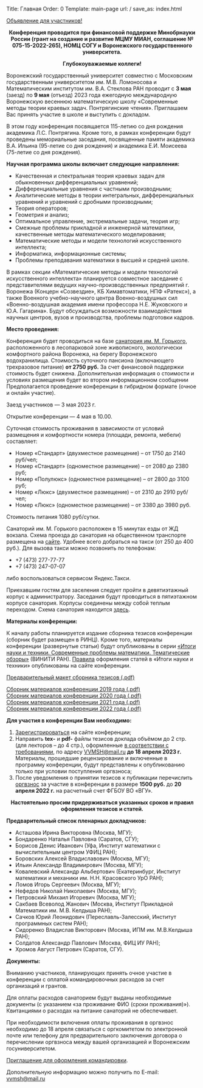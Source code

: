 Title: Главная
Order: 0
Template: main-page
url: /
save_as: index.html

[Объявление для участников!](/news)

**<center>Конференция проводится при финансовой поддержке Минобрнауки России (грант на создание и развитие МЦМУ МИАН, соглашение № 075-15-2022-265), НОМЦ СОГУ и Воронежского государственного университета.</center>**

**<center>Глубокоуважаемые коллеги!</center>**

Воронежский государственный университет совместно с Московским государственным университетом им. М.В. Ломоносова и Математическим институтом им. В.А. Стеклова РАН проводит с **3 мая** (заезд) по **9 мая** (отъезд) 2023 года ежегодную международную Воронежскую весеннюю математическую школу «Современные методы теории краевых задач. Понтрягинские чтения». Приглашаем Вас принять участие в школе и выступить с докладом.

В этом году конференция посвящается 115-летию со дня рождения академика Л.С. Понтрягина. Кроме того, в рамках конференции будут проведены мемориальные заседания, посвященные памяти академика В.А. Ильина (95-летие со дня рождения) и академика Е.И. Моисеева (75-летие со дня рождения).

**Научная программа школы включает следующие направления:**

* Качественная и спектральная теория краевых задач для обыкновенных дифференциальных уравнений;
* Дифференциальные уравнения с частными производными;
* Аналитические методы в теории интегральных, дифференциальных уравнений и уравнений с дробными производными;
* Теория операторов;
* Геометрия и анализ;
* Оптимальное управление, экстремальные задачи, теория игр;
* Смежные проблемы прикладной и инженерной математики, качественные методы математического моделирования;
* Математические методы и модели технологий искусственного интеллекта;
* Информатика, информационные системы;
* Проблемы преподавания математики в высшей и средней школе.

В рамках секции «Математические методы и модели технологий искусственного интеллекта» планируется совместное заседание с представителями ведущих научно-производственных предприятий г. Воронежа (Концерн «Созвездие», КБ Химавтоматики, НПФ «Ратекс»), а также Военного учебно-научного центра Военно-воздушных сил «Военно-воздушная академия имени профессора Н.Е. Жуковского и Ю.А. Гагарина». Будут обсуждаться возможности взаимодействия научных центров, вузов и производства, проблемы подготовки кадров.

**Место проведения:**

Конференция будет проводиться на базе [санатория им. М. Горького](https://gorkyvrn.ru), расположенного в лесопарковой зоне живописного, экологически комфортного района Воронежа, на берегу Воронежского водохранилища. Стоимость суточного пансиона (включающего трехразовое питание) **от 2750 руб.** За счет финансовой поддержки стоимость будет снижена. Дополнительная информация о стоимости и условиях размещения будет во втором информационном сообщении Предполагается проведение конференции в гибридном формате (очное и онлайн участие).

Заезд участников — 3 мая 2023 г.

Открытие конференции — 4 мая в 10.00.

Суточная стоимость проживания в зависимости от условий размещения и комфортности номера (площади, ремонта, мебели) составляет:

* Номер «Стандарт» (двухместное размещение) – от 1750 до 2140 руб/чел;
* Номер «Стандарт» (одноместное размещение) – от 2080 до 2380 руб;
* Номер «Полулюкс» (одноместное размещение) – от 2800 до 3100 руб;
* Номер «Люкс» (двухместное размещение) – от 2310 до 2910 руб/чел;
* Номер «Люкс» (одноместное размещение) – от 3380 до 3980 руб.

Стоимость питания 1080 руб/сутки.

Санаторий им. М. Горького расположен в 15 минутах езды от ЖД вокзала. Схема проезда до санатория на общественном транспорте размещена на [сайте](https://gorkyvrn.ru/kontaktyi). Удобнее всего добраться на такси (от 250 до 400 руб.). Для вызова такси можно позвонить по телефонам:

* +7 (473) 277-77-77
* +7 (473) 247-07-07

либо воспользоваться сервисом Яндекс.Такси.

Приехавшим гостям для заселения следует пройти в девятиэтажный корпус к администратору. Заседания будут проводиться в пятиэтажном корпусе санатория. Корпусы соединены между собой теплым переходом. Схема санатория находится [здесь](https://gorkyvrn.ru/infrastruktura).

**Материалы конференции:**

К началу работы планируется издание сборника тезисов конференции (сборник будет размещен в
РИНЦ). Кроме того, материалы конференции (развернутые статьи) будут опубликованы в серии [«Итоги науки и техники. Современные проблемы математики. Тематические обзоры»](http://www.mathnet.ru/php/journal.phtml?jrnid=into&option_lang=rus) (ВИНИТИ РАН). [Правила](/rules) оформления статей в «Итоги науки и техники» опубликованы на сайте конференции.

[Предварительный макет сборника тезисов (.pdf)](files/vvmsh2023.pdf)

[Сборник материалов конференции 2019 года (.pdf)](files/vvmsh2019.pdf)  
[Сборник материалов конференции 2020 года (.pdf)](files/vvmsh2020.pdf)  
[Сборник материалов конференции 2021 года (.pdf)](files/vvmsh2021.pdf)  
[Сборник материалов конференции 2022 года (.pdf)](files/vvmsh2022.pdf)

**Для участия в конференции Вам необходимо:**

1. [Зарегистрироваться](/registration) на сайте конференции;
2. Направить **tex-** и **pdf-** файлы тезисов доклада объёмом до 2 стр. (для лекторов – до 4 стр.), оформленные [в соответствии с требованиями](/rules), по адресу [VVMSH@mail.ru](mailto:vvmsh@mail.ru) **до 18 апреля 2023 г.** Материалы, прошедшие рецензирование и включенные в программу конференции, будут представлены к опубликованию только при условии поступления оргвзноса;
3. После уведомления о принятии тезисов к публикации перечислить [оргвзнос](/contribution) за участие в конференции в размере **1500 руб.** до **20 апреля 2022 г.** на расчетный счет ФГБОУ ВО «ВГУ».

**<center>Настоятельно просим придерживаться указанных сроков и правил оформления тезисов и статей.</center>**

**Предварительный список пленарных докладчиков:**

* Асташова Ирина Викторовна (Москва, МГУ);
* Бондаренко Наталья Павловна (Саратов, СГУ);
* Борисов Денис Иванович (Уфа, Институт математики с вычислительным центром УФИЦ РАН);
* Боровских Алексей Владиславович (Москва, МГУ);
* Ильин Александр Владимирович (Москва, МГУ);
* Ковалевский Александр Альбертович (Екатеринбург, Институт математики и механики им. Н.Н. Красовского УрО РАН);
* Ломов Игорь Сергеевич (Москва, МГУ);
* Нефедов Николай Николаевич (Москва, МГУ);
* Петровский Михаил Игоревич (Москва, МГУ);
* Сакбаев Всеволод Жанович (Москва, Институт Прикладной Математики им. М.В. Келдыша РАН);
* Сачков Юрий Леонидович (Переславль-Залесский, Институт программных систем РАН);
* Сидоренко Владислав Викторович (Москва, ИПМ им. М.В.Келдыша РАН);
* Солдатов Александр Павлович (Москва, ФИЦ ИУ РАН);
* Хромов Август Петрович (Саратов, СГУ).

**Документы:**

Вниманию участников, планирующих принять очное участие в конференции с оплатой командировочных расходов за счет организаций и грантов.

Для оплаты расходов санаторием будут выданы необходимые документы (с указанием &laquo;за проживание ФИО (сроки проживания)&raquo;). Квитанциями о расходах на питание санаторий не обеспечивает.

При необходимости включения оплаты проживания в оргвзнос необходимо до 18 апреля связаться с оргкомитетом по электронной почте или телефону для предварительного заключения договора о перечислении оргвзноса между вашей организацией и Воронежским госуниверситетом. 

[Приглашение для оформления командировки](files/vvmsh2023-invite.pdf).

Дополнительную информацию можно получить по E-mail: [vvmsh@mail.ru](mailto:vvmsh@mail.ru)
